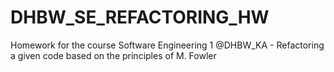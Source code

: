 # DHBW_SE_REFACTORING_HW
Homework for the course Software Engineering 1 @DHBW_KA - Refactoring a given code based on the principles of M. Fowler
